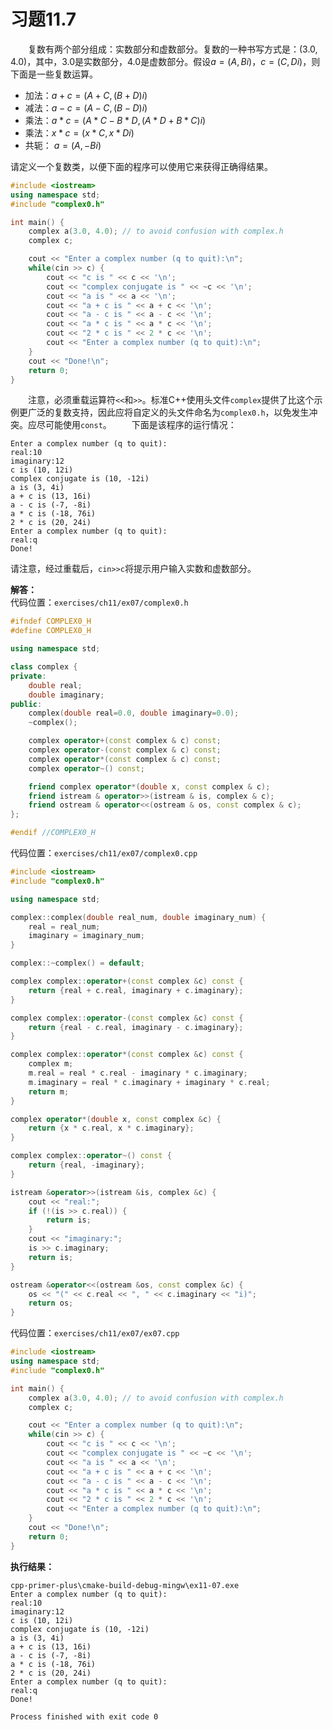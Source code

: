 # 习题11.7

&emsp;&emsp;复数有两个部分组成：实数部分和虚数部分。复数的一种书写方式是：$(3.0,4.0)$，其中，3.0是实数部分，4.0是虚数部分。假设$a=(A,Bi)$，$c=(C, Di)$，则下面是一些复数运算。
- 加法：$a+c=(A+C, (B+D)i)$
- 减法：$a-c=(A-C, (B-D)i)$
- 乘法：$a*c = (A*C - B*D, (A*D + B*C)i)$
- 乘法：$x*c=(x*C, x*Di)$
- 共轭：$~a=(A,-Bi)$

请定义一个复数类，以便下面的程序可以使用它来获得正确得结果。
```c++
#include <iostream>
using namespace std;
#include "complex0.h"

int main() {
    complex a(3.0, 4.0); // to avoid confusion with complex.h
    complex c;

    cout << "Enter a complex number (q to quit):\n";
    while(cin >> c) {
        cout << "c is " << c << '\n';
        cout << "complex conjugate is " << ~c << '\n';
        cout << "a is " << a << '\n';
        cout << "a + c is " << a + c << '\n';
        cout << "a - c is " << a - c << '\n';
        cout << "a * c is " << a * c << '\n';
        cout << "2 * c is " << 2 * c << '\n';
        cout << "Enter a complex number (q to quit):\n";
    }
    cout << "Done!\n";
    return 0;
}
```
&emsp;&emsp;注意，必须重载运算符`<<`和`>>`。标准C++使用头文件`complex`提供了比这个示例更广泛的复数支持，因此应将自定义的头文件命名为`complex0.h`，以免发生冲突。应尽可能使用`const`。
&emsp;&emsp;下面是该程序的运行情况：
```
Enter a complex number (q to quit):
real:10
imaginary:12
c is (10, 12i)
complex conjugate is (10, -12i)
a is (3, 4i)
a + c is (13, 16i)
a - c is (-7, -8i)
a * c is (-18, 76i)
2 * c is (20, 24i)
Enter a complex number (q to quit):
real:q
Done!
```
请注意，经过重载后，`cin>>c`将提示用户输入实数和虚数部分。

**解答：**  
代码位置：`exercises/ch11/ex07/complex0.h`
```c++
#ifndef COMPLEX0_H
#define COMPLEX0_H

using namespace std;

class complex {
private:
    double real;
    double imaginary;
public:
    complex(double real=0.0, double imaginary=0.0);
    ~complex();

    complex operator+(const complex & c) const;
    complex operator-(const complex & c) const;
    complex operator*(const complex & c) const;
    complex operator~() const;

    friend complex operator*(double x, const complex & c);
    friend istream & operator>>(istream & is, complex & c);
    friend ostream & operator<<(ostream & os, const complex & c);
};

#endif //COMPLEX0_H
```

代码位置：`exercises/ch11/ex07/complex0.cpp`
```c++
#include <iostream>
#include "complex0.h"

using namespace std;

complex::complex(double real_num, double imaginary_num) {
    real = real_num;
    imaginary = imaginary_num;
}

complex::~complex() = default;

complex complex::operator+(const complex &c) const {
    return {real + c.real, imaginary + c.imaginary};
}

complex complex::operator-(const complex &c) const {
    return {real - c.real, imaginary - c.imaginary};
}

complex complex::operator*(const complex &c) const {
    complex m;
    m.real = real * c.real - imaginary * c.imaginary;
    m.imaginary = real * c.imaginary + imaginary * c.real;
    return m;
}

complex operator*(double x, const complex &c) {
    return {x * c.real, x * c.imaginary};
}

complex complex::operator~() const {
    return {real, -imaginary};
}

istream &operator>>(istream &is, complex &c) {
    cout << "real:";
    if (!(is >> c.real)) {
        return is;
    }
    cout << "imaginary:";
    is >> c.imaginary;
    return is;
}

ostream &operator<<(ostream &os, const complex &c) {
    os << "(" << c.real << ", " << c.imaginary << "i)";
    return os;
}
```

代码位置：`exercises/ch11/ex07/ex07.cpp`
```c++
#include <iostream>
using namespace std;
#include "complex0.h"

int main() {
    complex a(3.0, 4.0); // to avoid confusion with complex.h
    complex c;

    cout << "Enter a complex number (q to quit):\n";
    while(cin >> c) {
        cout << "c is " << c << '\n';
        cout << "complex conjugate is " << ~c << '\n';
        cout << "a is " << a << '\n';
        cout << "a + c is " << a + c << '\n';
        cout << "a - c is " << a - c << '\n';
        cout << "a * c is " << a * c << '\n';
        cout << "2 * c is " << 2 * c << '\n';
        cout << "Enter a complex number (q to quit):\n";
    }
    cout << "Done!\n";
    return 0;
}
```

**执行结果：**  
```
cpp-primer-plus\cmake-build-debug-mingw\ex11-07.exe
Enter a complex number (q to quit):
real:10
imaginary:12
c is (10, 12i)
complex conjugate is (10, -12i)
a is (3, 4i)
a + c is (13, 16i)
a - c is (-7, -8i)
a * c is (-18, 76i)
2 * c is (20, 24i)
Enter a complex number (q to quit):
real:q
Done!

Process finished with exit code 0
```